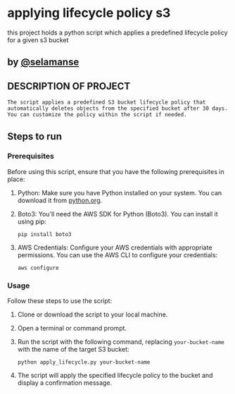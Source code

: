 #  applying lifecycle policy s3

this project holds a python script which applies a predefined lifecycle policy for a given s3 bucket

## by [@selamanse](https://github.com/selamanse)

## DESCRIPTION OF PROJECT
```
The script applies a predefined S3 bucket lifecycle policy that automatically deletes objects from the specified bucket after 30 days. You can customize the policy within the script if needed.
```

## Steps to run

### Prerequisites

Before using this script, ensure that you have the following prerequisites in place:

1. Python: Make sure you have Python installed on your system. You can download it from [python.org](https://www.python.org/downloads/).

2. Boto3: You'll need the AWS SDK for Python (Boto3). You can install it using pip:
   ```
   pip install boto3
   ```

3. AWS Credentials: Configure your AWS credentials with appropriate permissions. You can use the AWS CLI to configure your credentials:
   ```
   aws configure
   ```


### Usage

Follow these steps to use the script:

1. Clone or download the script to your local machine.

2. Open a terminal or command prompt.

3. Run the script with the following command, replacing `your-bucket-name` with the name of the target S3 bucket:

   ```
   python apply_lifecycle.py your-bucket-name
   ```

4. The script will apply the specified lifecycle policy to the bucket and display a confirmation message.


